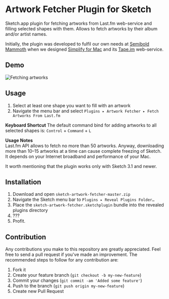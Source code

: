 Artwork Fetcher Plugin for Sketch
=============

Sketch.app plugin for fetching artworks from Last.fm web-service and filling selected shapes with them. Allows to fetch artworks by their album and/or artist names.

Initially, the plugin was developed to fulfil our own needs at [Semibold Mammoth](http://mmth.us) when we designed [Simplify for Mac](http://mmth.us/simplify) and its [Tape.im](http://tape.im) web-service.

## Demo
![Fetching artworks](https://raw.githubusercontent.com/mmth/sketch-artwork-fetcher/master/tutorial/fetch.gif)

## Usage
1. Select at least one shape you want to fill with an artwork
2. Navigate the menu bar and select `Plugins ▸ Artwork Fetcher ▸ Fetch Artworks From Last.fm`

**Keyboard Shortcut**
The default command bind for adding artworks to all selected shapes is:
`Control` + `Command` + `L`

**Usage Notes**  
Last.fm API allows to fetch no more than 50 artworks. Anyway, downloading more than 10–15 artworks at a time can cause complete freezing of Sketch. It depends on your Internet broadband and performance of your Mac.

It worth mentioning that the plugin works only with Sketch 3.1 and newer.



## Installation
1. Download and open `sketch-artwork-fetcher-master.zip`
2. Navigate the Sketch menu bar to `Plugins ▸ Reveal Plugins Folder…`
3. Place the `sketch-artwork-fetcher.sketchplugin` bundle into the revealed plugins directory
4. ???
5. Profit.

## Contribution
Any contributions you make to this repository are greatly appreciated. Feel free to send a pull request if you've made an improvement. The recommended steps to follow for any contribution are:

1. Fork it
2. Create your feature branch (`git checkout -b my-new-feature`)
3. Commit your changes (`git commit -am 'Added some feature'`)
4. Push to the branch (`git push origin my-new-feature`)
5. Create new Pull Request